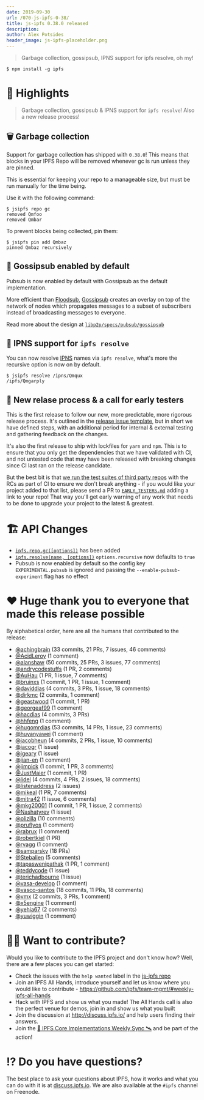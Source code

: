 ```yaml
---
date: 2019-09-30
url: /070-js-ipfs-0-38/
title: js-ipfs 0.38.0 released
description:
author: Alex Potsides
header_image: js-ipfs-placeholder.png
---
```


> Garbage collection, gossipsub, IPNS support for ipfs resolve, oh my!

```console
$ npm install -g ipfs
```

# 🔦 Highlights

> Garbage collection, gossipsub & IPNS support for `ipfs resolve`! Also a new release process!

## 🗑️ Garbage collection

Support for garbage collection has shipped with `0.38.0`! This means that blocks in your IPFS Repo will be removed whenever gc is run unless they are pinned.

This is essential for keeping your repo to a manageable size, but must be run manually for the time being.

Use it with the following command:

```console
$ jsipfs repo gc
removed Qmfoo
removed Qmbar
```

To prevent blocks being collected, pin them:

```console
$ jsipfs pin add Qmbaz
pinned Qmbaz recursively
```

## 💬 Gossipsub enabled by default

Pubsub is now enabled by default with Gossipsub as the default implementation.

More efficient than [Floodsub](https://github.com/libp2p/js-libp2p-floodsub), [Gossipsub](https://github.com/ChainSafe/gossipsub-js) creates an overlay on top of the network of nodes which propagates messages to a subset of subscribers instead of broadcasting messages to everyone.

Read more about the design at [`libp2p/specs/pubsub/gossipsub`](https://github.com/libp2p/specs/tree/master/pubsub/gossipsub)

## 📛 IPNS support for `ipfs resolve`

You can now resolve [IPNS](https://docs.ipfs.io/guides/concepts/ipns/) names via `ipfs resolve`, what's more the recursive option is now on by default.

```console
$ jsipfs resolve /ipns/Qmqux
/ipfs/Qmgarply
```

## 🎁 New relase process & a call for early testers

This is the first release to follow our new, more predictable, more rigorous release process. It's outlined in the [release issue template](https://github.com/ipfs/js-ipfs/blob/master/doc/RELEASE_ISSUE_TEMPLATE.md), but in short we have defined steps, with an additional period for internal & external testing and gathering feedback on the changes.

It's also the first release to ship with lockfiles for `yarn` and `npm`. This is to ensure that you only get the dependencies that we have validated with CI, and not untested code that may have been released with breaking changes since CI last ran on the release candidate.

But the best bit is that [we run the test suites of third party repos](https://travis-ci.com/ipfs/js-ipfs/builds/129226310) with the RCs as part of CI to ensure we don't break anything - if you would like your project added to that list, please send a PR to [`EARLY_TESTERS.md`](https://github.com/ipfs/js-ipfs/blob/master/doc/EARLY_TESTERS.md) adding a link to your repo! That way you'll get early warning of any work that needs to be done to upgrade your project to the latest & greatest.

# 🏗 API Changes

- [`ipfs.repo.gc([options])`](https://github.com/ipfs/interface-js-ipfs-core/blob/master/SPEC/REPO.md#repogc) has been added
- [`ipfs.resolve(name, [options])`](https://github.com/ipfs/interface-js-ipfs-core/blob/master/SPEC/MISCELLANEOUS.md#resolve) `options.recursive` now defaults to `true`
- Pubsub is now enabled by default so the config key `EXPERIMENTAL.pubsub` is ignored and passing the `--enable-pubsub-experiment` flag has no effect

# ❤️ Huge thank you to everyone that made this release possible

By alphabetical order, here are all the humans that contributed to the release:

- [@achingbrain](https://github.com/achingbrain) (33 commits, 21 PRs, 7 issues, 46 comments)
- [@AcidLeroy](https://github.com/AcidLeroy) (1 comment)
- [@alanshaw](https://github.com/alanshaw) (50 commits, 25 PRs, 3 issues, 77 comments)
- [@andrycodestuffs](https://github.com/andrycodestuffs) (1 PR, 2 comments)
- [@AuHau](https://github.com/AuHau) (1 PR, 1 issue, 7 comments)
- [@bruinxs](https://github.com/bruinxs) (1 commit, 1 PR, 1 issue, 1 comment)
- [@daviddias](https://github.com/daviddias) (4 commits, 3 PRs, 1 issue, 18 comments)
- [@dirkmc](https://github.com/dirkmc) (2 commits, 1 comment)
- [@geastwood](https://github.com/geastwood) (1 commit, 1 PR)
- [@georgeaf99](https://github.com/georgeaf99) (1 comment)
- [@hacdias](https://github.com/hacdias) (4 commits, 3 PRs)
- [@hhfeng](https://github.com/hhfeng) (1 comment)
- [@hugomrdias](https://github.com/hugomrdias) (53 commits, 14 PRs, 1 issue, 23 comments)
- [@huyanyawei](https://github.com/huyanyawei) (1 comment)
- [@jacobheun](https://github.com/jacobheun) (4 commits, 2 PRs, 1 issue, 10 comments)
- [@jacogr](https://github.com/jacogr) (1 issue)
- [@jgeary](https://github.com/jgeary) (1 issue)
- [@jian-en](https://github.com/jian-en) (1 comment)
- [@jimpick](https://github.com/jimpick) (1 commit, 1 PR, 3 comments)
- [@JustMaier](https://github.com/JustMaier) (1 commit, 1 PR)
- [@lidel](https://github.com/lidel) (4 commits, 4 PRs, 2 issues, 18 comments)
- [@listenaddress](https://github.com/listenaddress) (2 issues)
- [@mikeal](https://github.com/mikeal) (1 PR, 7 comments)
- [@mitra42](https://github.com/mitra42) (1 issue, 6 comments)
- [@mkg20001](https://github.com/mkg20001) (1 commit, 1 PR, 1 issue, 2 comments)
- [@Nashatyrev](https://github.com/Nashatyrev) (1 issue)
- [@olizilla](https://github.com/olizilla) (10 comments)
- [@pruflyos](https://github.com/pruflyos) (1 comment)
- [@rabrux](https://github.com/rabrux) (1 comment)
- [@robertkiel](https://github.com/robertkiel) (1 PR)
- [@rvagg](https://github.com/rvagg) (1 comment)
- [@samparsky](https://github.com/samparsky) (18 PRs)
- [@Stebalien](https://github.com/Stebalien) (5 comments)
- [@tapaswenipathak](https://github.com/tapaswenipathak) (1 PR, 1 comment)
- [@teddycode](https://github.com/teddycode) (1 issue)
- [@terichadbourne](https://github.com/terichadbourne) (1 issue)
- [@vasa-develop](https://github.com/vasa-develop) (1 comment)
- [@vasco-santos](https://github.com/vasco-santos) (18 commits, 11 PRs, 18 comments)
- [@vmx](https://github.com/vmx) (2 commits, 3 PRs, 1 comment)
- [@x5engine](https://github.com/x5engine) (1 comment)
- [@yehia67](https://github.com/yehia67) (2 comments)
- [@yuwiggin](https://github.com/yuwiggin) (1 comment)

# 🙌🏽 Want to contribute?

Would you like to contribute to the IPFS project and don't know how? Well, there are a few places you can get started:

- Check the issues with the `help wanted` label in the [js-ipfs repo](https://github.com/ipfs/js-ipfs/issues?q=is%3Aopen+is%3Aissue+label%3A%22help+wanted%22)
- Join an IPFS All Hands, introduce yourself and let us know where you would like to contribute - https://github.com/ipfs/team-mgmt/#weekly-ipfs-all-hands
- Hack with IPFS and show us what you made! The All Hands call is also the perfect venue for demos, join in and show us what you built
- Join the discussion at http://discuss.ipfs.io/ and help users finding their answers.
- Join the [🚀 IPFS Core Implementations Weekly Sync 🛰](https://github.com/ipfs/team-mgmt/issues/992) and be part of the action!

# ⁉️ Do you have questions?

The best place to ask your questions about IPFS, how it works and what you can do with it is at [discuss.ipfs.io](http://discuss.ipfs.io). We are also available at the `#ipfs` channel on Freenode.
